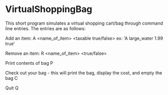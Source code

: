 # VirtualShoppingBag
This short program simulates a virtual shopping cart/bag through command line entries.
The entries are as follows:

   Add an item:
   A <name_of_item> <price> <taxable true/false>
      ex: 'A large_water 1.99 true'

   Remove an item:
   R <name_of_item> <price> <true/false>
   
   Print contents of bag
   P
   
   Check out your bag - this will print the bag, display the cost, and empty the bag
   C
   
   Quit
   Q
